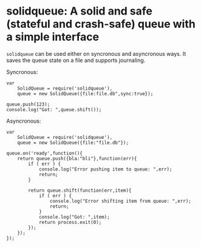 # solidqueue: A solid and safe (stateful and crash-safe) queue with a simple interface

`solidqueue` can be used either on syncronous and asyncronous ways. It saves the queue state on a file and supports journaling.

Syncronous:

	var
	    SolidQueue = require('solidqueue'),
	    queue = new SolidQueue({file:file.db",sync:true});

	queue.push(123);
	console.log("Got: ",queue.shift());

Asyncronous:

	var
	    SolidQueue = require('solidqueue'),
	    queue = new SolidQueue({file:"file.db"});

	queue.on('ready',function(){
	    return queue.push({bla:"bli"},function(err){
	        if ( err ) {
	            console.log("Error pushing item to queue: ",err);
	            return;
	        }

	        return queue.shift(function(err,item){
	            if ( err ) {
	                console.log("Error shifting item from queue: ",err);
	                return;
	            }
	            console.log("Got: ",item);
                return process.exit(0);
	        });
	    });
	});

